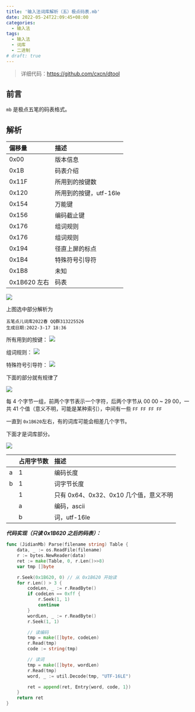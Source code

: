 ```yaml
---
title: '输入法词库解析（五）极点码表.mb'
date: 2022-05-24T22:09:45+08:00
categories:
  - 输入法
tags:
  - 输入法
  - 词库
  - 二进制
# draft: true
---
```


> 详细代码：<https://github.com/cxcn/dtool>

## 前言

`mb` 是极点五笔的码表格式。

## 解析

| 偏移量       | 描述                   |
| :----------- | :--------------------- |
| 0x00         | 版本信息               |
| 0x1B         | 码表介绍               |
| 0x11F        | 所用到的按键数         |
| 0x120        | 所用到的按键，utf-16le |
| 0x154        | 万能键                 |
| 0x156        | 编码截止键             |
| 0x176        | 组词规则               |
| 0x176        | 组词规则               |
| 0x194        | 径直上屏的标点         |
| 0x1B4        | 特殊符号引导符         |
| 0x1B8        | 未知                   |
| 0x1B620 左右 | 码表                   |

![](https://tucang.cc/api/image/show/f247661553894fe968bdbe1fbae0061a)

上图选中部分解析为

```
五笔点儿词库2022春 QQ群313225526
生成日期:2022-3-17 18:36
```

所有用到的按键：
![](https://tucang.cc/api/image/show/a5de036b87b103b22399e3be42249cda)

组词规则：
![](https://tucang.cc/api/image/show/a22851de0f98136734115c9970d24c80)

特殊符号引导符：
![](https://tucang.cc/api/image/show/a905bf4c20363e20d4abb900eabfcf31)

下面的部分就有规律了

![](https://tucang.cc/api/image/show/753ba4dd9df4658efaeee98719d8a489)

每 4 个字节一组，前两个字节表示一个字符，后两个字节从 00 00 ~ 29 00，一共 41 个值（意义不明，可能是某种索引），中间有一些 `FF FF FF FF`

一直到 `0x1B620`左右，有的词库可能会相差几个字节。

下面才是词库部分。

![](https://tucang.cc/api/image/show/24595503ce2b7866585c4d0ee04cfb47)

|     | 占用字节数 | 描述                                   |
| :-- | :--------- | :------------------------------------- |
| a   | 1          | 编码长度                               |
| b   | 1          | 词字节长度                             |
|     | 1          | 只有 0x64、0x32、0x10 几个值，意义不明 |
|     | a          | 编码，ascii                            |
|     | b          | 词，utf-16le                           |

**_代码实现（只读 0x1B620 之后的码表）：_**

```go
func (JidianMb) Parse(filename string) Table {
    data, _ := os.ReadFile(filename)
    r := bytes.NewReader(data)
    ret := make(Table, 0, r.Len()>>8)
    var tmp []byte

    r.Seek(0x1B620, 0) // 从 0x1B620 开始读
    for r.Len() > 3 {
        codeLen, _ := r.ReadByte()
        if codeLen == 0xff {
            r.Seek(1, 1)
            continue
        }
        wordLen, _ := r.ReadByte()
        r.Seek(1, 1)

        // 读编码
        tmp = make([]byte, codeLen)
        r.Read(tmp)
        code := string(tmp)

        // 读词
        tmp = make([]byte, wordLen)
        r.Read(tmp)
        word, _ := util.Decode(tmp, "UTF-16LE")

        ret = append(ret, Entry{word, code, 1})
    }
    return ret
}
```
